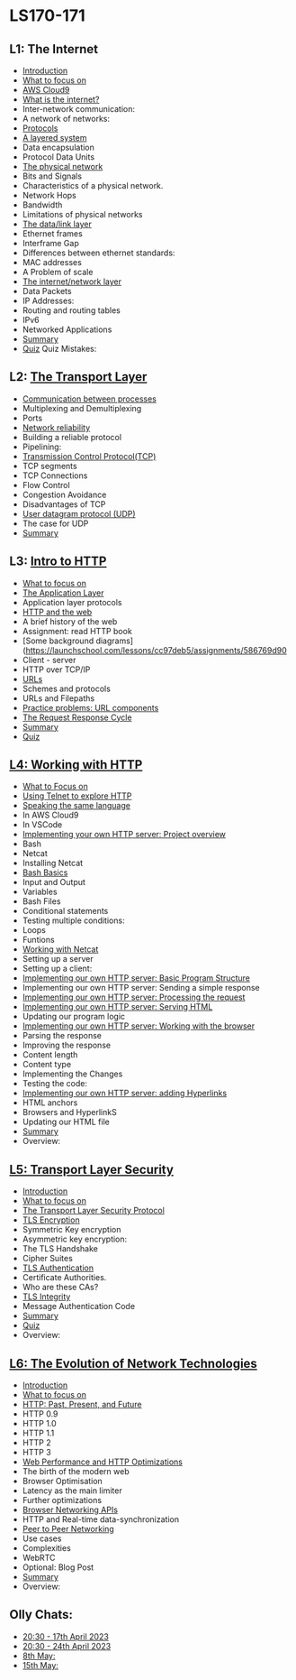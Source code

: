 # LS170-171

## L1: The Internet
- [Introduction](https://launchschool.com/lessons/4af196b9/assignments/89b5fc88)
- [What to focus on](https://launchschool.com/lessons/4af196b9/assignments/a6f8ef54)
- [AWS Cloud9](https://launchschool.com/lessons/4af196b9/assignments/fe5b1fbe)
- [What is the internet?](https://launchschool.com/lessons/4af196b9/assignments/268243e5)
- Inter-network communication:
- A network of networks:
- [Protocols](https://launchschool.com/lessons/4af196b9/assignments/a53e65ce)
- [A layered system](https://launchschool.com/lessons/4af196b9/assignments/21ef33af)
- Data encapsulation
- Protocol Data Units
- [The physical network](https://launchschool.com/lessons/4af196b9/assignments/097d7577)
- Bits and Signals
- Characteristics of a physical network.
- Network Hops
- Bandwidth
- Limitations of physical networks
- [The data/link layer](https://launchschool.com/lessons/4af196b9/assignments/81df3782)
- Ethernet frames
- Interframe Gap
- Differences between ethernet standards:
- MAC addresses
- A Problem of scale
- [The internet/network layer](https://launchschool.com/lessons/4af196b9/assignments/b222ecfb)
- Data Packets
- IP Addresses:
- Routing and routing tables
- IPv6
- Networked Applications
- [Summary](https://launchschool.com/lessons/4af196b9/assignments/6b7df8fb)
- [Quiz](https://launchschool.com/lessons/4af196b9/assignments/d810a100)
Quiz Mistakes:


## L2: [The Transport Layer](https://launchschool.com/lessons/4af196b9/assignments/d810a100)
- [Communication between processes](https://launchschool.com/lessons/2a6c7439/assignments/41113e98)
- Multiplexing and Demultiplexing
- Ports
- [Network reliability](https://launchschool.com/lessons/2a6c7439/assignments/89636ed4)
- Building a reliable protocol
- Pipelining:
- [Transmission Control Protocol(TCP)](https://launchschool.com/lessons/2a6c7439/assignments/d09ddd52)
- TCP segments
- TCP Connections
- Flow Control
- Congestion Avoidance
- Disadvantages of TCP
- [User datagram protocol (UDP)](https://launchschool.com/lessons/2a6c7439/assignments/9bb82c9b)
- The case for UDP
- [Summary](https://launchschool.com/lessons/2a6c7439/assignments/4ab0993c)

## L3: [Intro to HTTP](https://github.com/SandyRodger/LS170-171/blob/main/L3_intro_to_http.md)
- [What to focus on](https://github.com/SandyRodger/LS170-171/blob/main/L3_intro_to_http.md#what-to-focus-on)
- [The Application Layer](https://launchschool.com/lessons/cc97deb5/assignments/c604eb60)
- Application layer protocols
- [HTTP and the web](https://launchschool.com/lessons/cc97deb5/assignments/e3d85587)
- A brief history of the web
- Assignment: read HTTP book
- [Some background diagrams](https://launchschool.com/lessons/cc97deb5/assignments/586769d90
- Client - server
- HTTP over TCP/IP
- [URLs](https://launchschool.com/lessons/cc97deb5/assignments/a28ccb6f)
- Schemes and protocols
- URLs and Filepaths
- [Practice problems: URL components](https://launchschool.com/lessons/cc97deb5/assignments/d69da941)
- [The Request Response Cycle](https://launchschool.com/lessons/cc97deb5/assignments/83ae67aa)
- [Summary](https://launchschool.com/lessons/cc97deb5/assignments/9f4e349a)
- [Quiz](https://launchschool.com/quizzes/7544b995)

## [L4: Working with HTTP](https://github.com/SandyRodger/LS170-171/blob/main/L4_working_with_http.md)
- [What to Focus on](https://launchschool.com/lessons/0e67d1ce/assignments/b9609f49)
- [Using Telnet to explore HTTP](https://launchschool.com/lessons/0e67d1ce/assignments/20d4226d)
- [Speaking the same language](https://launchschool.com/lessons/0e67d1ce/assignments/ea90d10b)
- In AWS Cloud9
- In VSCode
- [Implementing your own HTTP server: Project overview](https://launchschool.com/lessons/0e67d1ce/assignments/be0e4401)
- Bash
- Netcat
- Installing Netcat
- [Bash Basics](https://launchschool.com/lessons/0e67d1ce/assignments/a0f37a79)
- Input and Output
- Variables
- Bash Files
- Conditional statements
- Testing multiple conditions:
- Loops
- Funtions
- [Working with Netcat](https://launchschool.com/lessons/0e67d1ce/assignments/7989eb3f)
- Setting up a server
- Setting up a client:
- [Implementing our own HTTP server: Basic Program Structure](https://launchschool.com/lessons/0e67d1ce/assignments/2e3c6bc3)
- Implementing our own HTTP server: Sending a simple response
- [Implementing our own HTTP server: Processing the request](https://launchschool.com/lessons/0e67d1ce/assignments/1787cbb1)
- [Implementing our own HTTP server: Serving HTML](https://launchschool.com/lessons/0e67d1ce/assignments/13c19d80)
- Updating our program logic
- [Implementing our own HTTP server: Working with the browser](https://launchschool.com/lessons/0e67d1ce/assignments/c884da8a)
- Parsing the response
- Improving the response
- Content length
- Content type
- Implementing the Changes
- Testing the code:
- [Implementing our own HTTP server: adding Hyperlinks](https://launchschool.com/lessons/0e67d1ce/assignments/1e7bc560)
- HTML anchors
- Browsers and HyperlinkS
- Updating our HTML file
- [Summary](https://launchschool.com/lessons/0e67d1ce/assignments/dcae7f89)
- Overview:

## [L5: Transport Layer Security](https://github.com/SandyRodger/LS170-171/blob/main/L5_transport_layer_security.md)
- [Introduction](https://launchschool.com/lessons/74f1325b/assignments/d62c25d3)
- [What to focus on](https://launchschool.com/lessons/74f1325b/assignments/3daa92d0)
- [The Transport Layer Security Protocol](https://launchschool.com/lessons/74f1325b/assignments/83bf156b)
- [TLS Encryption](https://launchschool.com/lessons/74f1325b/assignments/54f6defc)
- Symmetric Key encryption
- Asymmetric key encryption:
- The TLS Handshake
- Cipher Suites
- [TLS Authentication](https://launchschool.com/lessons/74f1325b/assignments/95e698ab)
- Certificate Authorities.
- Who are these CAs?
- [TLS Integrity](https://launchschool.com/lessons/74f1325b/assignments/a88271cf)
- Message Authentication Code
- [Summary](https://launchschool.com/lessons/74f1325b/assignments/238ff36f)
- [Quiz](https://launchschool.com/lessons/74f1325b/assignments/b0fe5989)
- Overview:

## [L6: The Evolution of Network Technologies](https://github.com/SandyRodger/LS170-171/blob/main/L6_the_evolution_of_network_technologies.md)
- [Introduction](https://launchschool.com/lessons/be1304f3/assignments/78a372ea)
- [What to focus on](https://launchschool.com/lessons/be1304f3/assignments/7f0ab47d)
- [HTTP: Past, Present, and Future](https://launchschool.com/lessons/be1304f3/assignments/a897d764)
- HTTP 0.9
- HTTP 1.0
- HTTP 1.1
- HTTP 2
- HTTP 3
- [Web Performance and HTTP Optimizations](https://launchschool.com/lessons/be1304f3/assignments/98ecce1c)
- The birth of the modern web
- Browser Optimisation
- Latency as the main limiter
- Further optimizations
- [Browser Networking APIs](https://launchschool.com/lessons/be1304f3/assignments/2b0cef9f)
- HTTP and Real-time data-synchronization
- [Peer to Peer Networking](https://launchschool.com/lessons/be1304f3/assignments/5a9cbadb)
- Use cases
- Complexities
- WebRTC
- Optional: Blog Post
- [Summary](https://launchschool.com/lessons/be1304f3/assignments/f4934607)
- Overview:

## Olly Chats:

- [20:30 - 17th April 2023](https://github.com/SandyRodger/LS170-171/blob/main/olly_chats.md#2030---17th-april-2023)
- [20:30 - 24th April 2023](https://github.com/SandyRodger/LS170-171/blob/main/olly_chats.md#2030---24th-april-2023)
- [8th May:](https://github.com/SandyRodger/LS170-171/blob/main/olly_chats.md#8th-may)
- [15th May:](https://github.com/SandyRodger/LS170-171/blob/main/olly_chats.md#15th-may)

